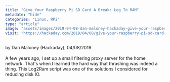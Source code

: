```yaml
---
title: "Give Your Raspberry Pi SD Card A Break: Log To RAM"
metadate: "hide"
categories: "Linux, RPi"
type: "article"
image: "assets/images/2019-04-08-dan-maloney-hackaday-give-your-raspberry-pi-sd-card-a-break-log-to-ram.png"
visit: "https://hackaday.com/2019/04/08/give-your-raspberry-pi-sd-card-a-break-log-to-ram/"
---
```

by Dan Maloney (Hackaday), 04/08/2019 \
\
A few years ago, I set up a small filtering proxy server for the home network. That's when I learned the hard way that thrashing was indeed a thing. This Log2Ram script was one of the solutions I considered for reducing disk IO.
